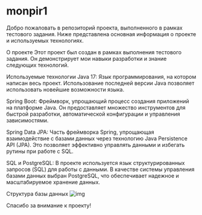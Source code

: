 # monpir1
Добро пожаловать в репозиторий проекта, выполненного в рамках тестового задания. Ниже представлена основная информация о проекте и используемых технологиях.

О проекте
Этот проект был создан в рамках выполнения тестового задания. Он демонстрирует мои навыки разработки и знание следующих технологий.

Используемые технологии
Java 17: Язык программирования, на котором написан весь проект. Использование последней версии Java позволяет использовать новейшие возможности языка.

Spring Boot: Фреймворк, упрощающий процесс создания приложений на платформе Java. Он предоставляет множество инструментов для быстрой разработки, автоматической конфигурации и управления зависимостями.

Spring Data JPA: Часть фреймворка Spring, упрощающая взаимодействие с базами данных через технологию Java Persistence API (JPA). Это позволяет эффективно управлять данными и избегать рутины при работе с SQL.

SQL и PostgreSQL: В проекте используется язык структурированных запросов (SQL) для работы с данными. В качестве системы управления базами данных выбран PostgreSQL, что обеспечивает надежное и масштабируемое хранение данных.

Структура базы данных
![img](https://github.com/IlnurNig/monpir1/assets/98461621/ec839206-8e0d-4db0-97cb-d1dd13e19fbd)

Спасибо за внимание к проекту!
